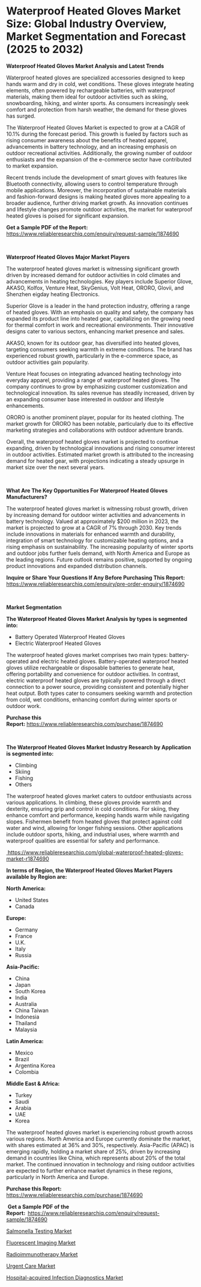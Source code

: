 <p><h1>Waterproof Heated Gloves Market Size: Global Industry Overview, Market Segmentation and Forecast (2025 to 2032)</h1></p><p><strong>Waterproof Heated Gloves Market Analysis and Latest Trends</strong></p>
<p><p>Waterproof heated gloves are specialized accessories designed to keep hands warm and dry in cold, wet conditions. These gloves integrate heating elements, often powered by rechargeable batteries, with waterproof materials, making them ideal for outdoor activities such as skiing, snowboarding, hiking, and winter sports. As consumers increasingly seek comfort and protection from harsh weather, the demand for these gloves has surged.</p><p>The Waterproof Heated Gloves Market is expected to grow at a CAGR of 10.1% during the forecast period. This growth is fueled by factors such as rising consumer awareness about the benefits of heated apparel, advancements in battery technology, and an increasing emphasis on outdoor recreational activities. Additionally, the growing number of outdoor enthusiasts and the expansion of the e-commerce sector have contributed to market expansion. </p><p>Recent trends include the development of smart gloves with features like Bluetooth connectivity, allowing users to control temperature through mobile applications. Moreover, the incorporation of sustainable materials and fashion-forward designs is making heated gloves more appealing to a broader audience, further driving market growth. As innovation continues and lifestyle changes promote outdoor activities, the market for waterproof heated gloves is poised for significant expansion.</p></p>
<p><strong>Get a Sample PDF of the Report:&nbsp;</strong> <a href="https://www.reliableresearchiq.com/enquiry/request-sample/1874690?utm_campaign=3570&utm_medium=2&utm_source=Github&utm_content=ia&utm_term=05042025&utm_id=waterproof-heated-gloves">https://www.reliableresearchiq.com/enquiry/request-sample/1874690</a></p>
<p>&nbsp;</p>
<p><strong>Waterproof Heated Gloves Major Market Players</strong></p>
<p><p>The waterproof heated gloves market is witnessing significant growth driven by increased demand for outdoor activities in cold climates and advancements in heating technologies. Key players include Superior Glove, AKASO, Kolfox, Venture Heat, SkyGenius, Volt Heat, ORORO, Glovii, and Shenzhen eigday heating Electronics.</p><p>Superior Glove is a leader in the hand protection industry, offering a range of heated gloves. With an emphasis on quality and safety, the company has expanded its product line into heated gear, capitalizing on the growing need for thermal comfort in work and recreational environments. Their innovative designs cater to various sectors, enhancing market presence and sales.</p><p>AKASO, known for its outdoor gear, has diversified into heated gloves, targeting consumers seeking warmth in extreme conditions. The brand has experienced robust growth, particularly in the e-commerce space, as outdoor activities gain popularity.</p><p>Venture Heat focuses on integrating advanced heating technology into everyday apparel, providing a range of waterproof heated gloves. The company continues to grow by emphasizing customer customization and technological innovation. Its sales revenue has steadily increased, driven by an expanding consumer base interested in outdoor and lifestyle enhancements.</p><p>ORORO is another prominent player, popular for its heated clothing. The market growth for ORORO has been notable, particularly due to its effective marketing strategies and collaborations with outdoor adventure brands.</p><p>Overall, the waterproof heated gloves market is projected to continue expanding, driven by technological innovations and rising consumer interest in outdoor activities. Estimated market growth is attributed to the increasing demand for heated gear, with projections indicating a steady upsurge in market size over the next several years.</p></p>
<p>&nbsp;</p>
<p><strong>What Are The Key Opportunities For Waterproof Heated Gloves Manufacturers?</strong></p>
<p><p>The waterproof heated gloves market is witnessing robust growth, driven by increasing demand for outdoor winter activities and advancements in battery technology. Valued at approximately $200 million in 2023, the market is projected to grow at a CAGR of 7% through 2030. Key trends include innovations in materials for enhanced warmth and durability, integration of smart technology for customizable heating options, and a rising emphasis on sustainability. The increasing popularity of winter sports and outdoor jobs further fuels demand, with North America and Europe as the leading regions. Future outlook remains positive, supported by ongoing product innovations and expanded distribution channels.</p></p>
<p><strong>Inquire or Share Your Questions If Any Before Purchasing This Report:</strong> <a href="https://www.reliableresearchiq.com/enquiry/pre-order-enquiry/1874690?utm_campaign=3570&utm_medium=2&utm_source=Github&utm_content=ia&utm_term=05042025&utm_id=waterproof-heated-gloves">https://www.reliableresearchiq.com/enquiry/pre-order-enquiry/1874690</a></p>
<p>&nbsp;</p>
<p><strong>Market Segmentation</strong></p>
<p><strong>The Waterproof Heated Gloves Market Analysis by types is segmented into:</strong></p>
<p><ul><li>Battery Operated Waterproof Heated Gloves</li><li>Electric Waterproof Heated Gloves</li></ul></p>
<p><p>The waterproof heated gloves market comprises two main types: battery-operated and electric heated gloves. Battery-operated waterproof heated gloves utilize rechargeable or disposable batteries to generate heat, offering portability and convenience for outdoor activities. In contrast, electric waterproof heated gloves are typically powered through a direct connection to a power source, providing consistent and potentially higher heat output. Both types cater to consumers seeking warmth and protection from cold, wet conditions, enhancing comfort during winter sports or outdoor work.</p></p>
<p><strong>Purchase this Report:&nbsp;</strong><a href="https://www.reliableresearchiq.com/purchase/1874690?utm_campaign=3570&utm_medium=2&utm_source=Github&utm_content=ia&utm_term=05042025&utm_id=waterproof-heated-gloves">https://www.reliableresearchiq.com/purchase/1874690</a></p>
<p>&nbsp;</p>
<p><strong>The Waterproof Heated Gloves Market Industry Research by Application is segmented into:</strong></p>
<p><ul><li>Climbing</li><li>Skiing</li><li>Fishing</li><li>Others</li></ul></p>
<p><p>The waterproof heated gloves market caters to outdoor enthusiasts across various applications. In climbing, these gloves provide warmth and dexterity, ensuring grip and control in cold conditions. For skiing, they enhance comfort and performance, keeping hands warm while navigating slopes. Fishermen benefit from heated gloves that protect against cold water and wind, allowing for longer fishing sessions. Other applications include outdoor sports, hiking, and industrial uses, where warmth and waterproof qualities are essential for safety and performance.</p></p>
<p><a href="https://www.reliableresearchiq.com/global-waterproof-heated-gloves-market-r1874690?utm_campaign=3570&utm_medium=2&utm_source=Github&utm_content=ia&utm_term=05042025&utm_id=waterproof-heated-gloves">&nbsp;https://www.reliableresearchiq.com/global-waterproof-heated-gloves-market-r1874690</a></p>
<p><strong>In terms of Region, the Waterproof Heated Gloves Market Players available by Region are:</strong></p>
<p>
    <p> <strong> North America: </strong>
        <ul>
            <li>United States</li>
            <li>Canada</li>
        </ul>
        </p> 
    <p> <strong> Europe: </strong>
        <ul>
            <li>Germany</li>
            <li>France</li>
            <li>U.K.</li>
            <li>Italy</li>
            <li>Russia</li>
        </ul>
        </p> 
    <p> <strong> Asia-Pacific: </strong>
        <ul>
            <li>China</li>
            <li>Japan</li>
            <li>South Korea</li>
            <li>India</li>
            <li>Australia</li>
            <li>China Taiwan</li>
            <li>Indonesia</li>
            <li>Thailand</li>
            <li>Malaysia</li>
        </ul>
        </p> 
    <p> <strong> Latin America: </strong>
        <ul>
            <li>Mexico</li>
            <li>Brazil</li>
            <li>Argentina Korea</li>
            <li>Colombia</li>
        </ul>
        </p> 
    <p> <strong> Middle East & Africa: </strong>
        <ul>
            <li>Turkey</li>
            <li>Saudi</li>
            <li>Arabia</li>
            <li>UAE</li>
            <li>Korea</li>
        </ul>
    </p>
    </p>
<p><p>The waterproof heated gloves market is experiencing robust growth across various regions. North America and Europe currently dominate the market, with shares estimated at 36% and 30%, respectively. Asia-Pacific (APAC) is emerging rapidly, holding a market share of 25%, driven by increasing demand in countries like China, which represents about 20% of the total market. The continued innovation in technology and rising outdoor activities are expected to further enhance market dynamics in these regions, particularly in North America and Europe.</p></p>
<p><strong>Purchase this Report: </strong><a href="https://www.reliableresearchiq.com/purchase/1874690?utm_campaign=3570&utm_medium=2&utm_source=Github&utm_content=ia&utm_term=05042025&utm_id=waterproof-heated-gloves">https://www.reliableresearchiq.com/purchase/1874690</a></p>
<p>&nbsp;<strong>Get a Sample PDF of the Report:&nbsp;&nbsp;</strong><a href="https://www.reliableresearchiq.com/enquiry/request-sample/1874690?utm_campaign=3570&utm_medium=2&utm_source=Github&utm_content=ia&utm_term=05042025&utm_id=waterproof-heated-gloves">https://www.reliableresearchiq.com/enquiry/request-sample/1874690</a></p>
<p><strong></strong></p>
<p><p><a href="https://www.linkedin.com/pulse/salmonella-testing-market-insights-cover-historical-trends-zxgjc?utm_campaign=3570&utm_medium=2&utm_source=Github&utm_content=ia&utm_term=05042025&utm_id=waterproof-heated-gloves">Salmonella Testing Market</a></p><p><a href="https://www.linkedin.com/pulse/fluorescent-imaging-market-expected-see-rapid-expansion-tznvc?utm_campaign=3570&utm_medium=2&utm_source=Github&utm_content=ia&utm_term=05042025&utm_id=waterproof-heated-gloves">Fluorescent Imaging Market</a></p><p><a href="https://www.linkedin.com/pulse/radioimmunotherapy-market-growth-projections-2025-2032-uvmyc?utm_campaign=3570&utm_medium=2&utm_source=Github&utm_content=ia&utm_term=05042025&utm_id=waterproof-heated-gloves">Radioimmunotherapy Market</a></p><p><a href="https://www.linkedin.com/pulse/analyzing-urgent-care-market-6-cagr-growth-forecast-through-7ismc?utm_campaign=3570&utm_medium=2&utm_source=Github&utm_content=ia&utm_term=05042025&utm_id=waterproof-heated-gloves">Urgent Care Market</a></p><p><a href="https://www.linkedin.com/pulse/hospital-acquired-infection-diagnostics-market-projections-uqjyc?utm_campaign=3570&utm_medium=2&utm_source=Github&utm_content=ia&utm_term=05042025&utm_id=waterproof-heated-gloves">Hospital-acquired Infection Diagnostics Market</a></p></p>
